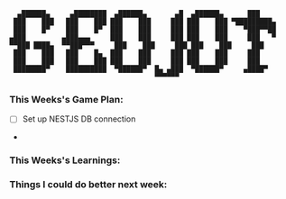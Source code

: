  ``` 
   ▄██████▄     ▄████████  ▄██████▄       ▄█  ▄██████▄      ███     
  ███    ███   ███    ███ ███    ███     ███ ███    ███ ▀█████████▄ 
  ███    █▀    ███    █▀  ███    ███     ███ ███    ███    ▀███▀▀██ 
 ▄███         ▄███▄▄▄     ███    ███     ███ ███    ███     ███   ▀ 
▀▀███ ████▄  ▀▀███▀▀▀     ███    ███     ███ ███    ███     ███     
  ███    ███   ███    █▄  ███    ███     ███ ███    ███     ███     
  ███    ███   ███    ███ ███    ███     ███ ███    ███     ███     
  ████████▀    ██████████  ▀██████▀  █▄ ▄███  ▀██████▀     ▄████▀   
                                     ▀▀▀▀▀▀                         
 ```


 ### This Weeks's Game Plan: 
 - [ ] Set up NESTJS DB connection  
 - 


 ### This Weeks's Learnings: 


 ### Things I could do better next week: